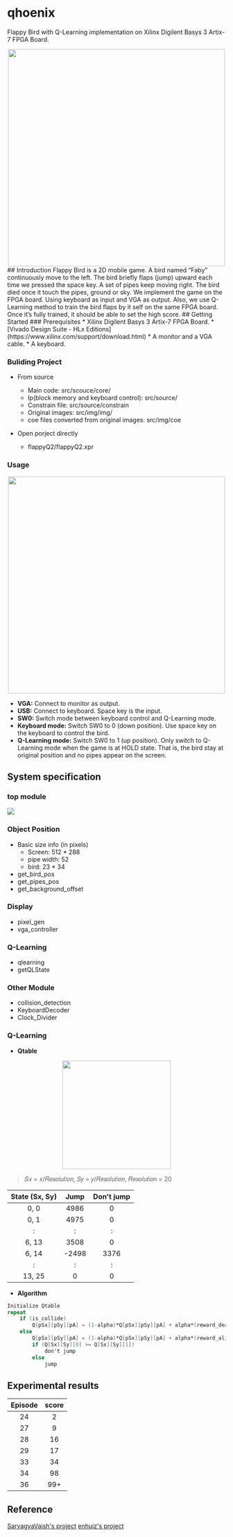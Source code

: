 # qhoenix
Flappy Bird with Q-Learning implementation on Xilinx Digilent Basys 3 Artix-7 FPGA Board.
<div style="text-align:center"><a href="https://www.youtube.com/watch?v=79jxCXUPers"><img src="https://i.imgur.com/Rut3BXg.png" style="width:500px;"/></a></div>
## Introduction
Flappy Bird is a 2D mobile game. A bird named “Faby” continuously move to the left. The bird briefly flaps (jump) upward each time we pressed the space key. A set of pipes keep moving right. The bird died once it touch the pipes, ground or sky. We implement the game on the FPGA board. Using keyboard as input and VGA as output.
Also, we use Q-Learning method to train the bird flaps by it self on the same FPGA board. Once it’s fully trained, it should be able to set the high score.
## Getting Started
### Prerequisites
* Xilinx Digilent Basys 3 Artix-7 FPGA Board.
* [Vivado Design Suite - HLx Editions](https://www.xilinx.com/support/download.html)
* A monitor and a VGA cable.
* A keyboard.

### Buliding Project
* From source
    * Main code: src/scouce/core/
    * Ip(block memory and keyboard control): src/source/
    * Constrain file: src/source/constrain
    * Original images: src/img/img/
    * coe files converted from original images: src/img/coe

* Open porject directly
    * flappyQ2/flappyQ2.xpr

### Usage
<center><img src="https://i.imgur.com/Bl9yDsR.jpg" width="500"/></center>

* **VGA:** Connect to monitor as output.
* **USB:** Connect to keyboard. Space key is the input.
* **SW0:** Switch mode between keyboard control and Q-Learning mode.
* **Keyboard mode:** Switch SW0 to 0 (down position). Use space key on the keyboard to control the bird.
* **Q-Learning mode:** Switch SW0 to 1 (up position). Only switch to Q-Learning mode when the game is at HOLD state. That is, the bird stay at original position and no pipes appear on the screen.

## System specification

### top module
![](https://i.imgur.com/PFwZ5mg.png)

### Object Position
* Basic size info (in pixels)
  * Screen: 512 * 288
  * pipe width: 52
  * bird: 23 * 34
* get_bird_pos
* get_pipes_pos
* get_background_offset

### Display
* pixel_gen
* vga_controller

### Q-Learning
* qlearning
* getQLState

### Other Module
* collision_detection
* KeyboardDecoder
* Clock_Divider

### Q-Learning
* **Qtable**
<center><img src="https://i.imgur.com/M0Xtgsc.png" width="250"/></center>

> 𝑆𝑥 = 𝑥/𝑅𝑒𝑠𝑜𝑙𝑢𝑡𝑖𝑜𝑛,
> 𝑆𝑦 = 𝑦/𝑅𝑒𝑠𝑜𝑙𝑢𝑡𝑖𝑜𝑛,
> 𝑅𝑒𝑠𝑜𝑙𝑢𝑡𝑖𝑜𝑛 = 20

| State (Sx, Sy) | Jump  | Don't jump |
|:--------------:|:-----:|:----------:|
|      0, 0      | 4986  |     0      |
|      0, 1      | 4975  |     0      |
|       :        |   :   |     :      |
|     6, 13      | 3508  |     0      |
|     6, 14      | -2498 |    3376    |
|       :        |   :   |     :      |
|     13, 25     |   0   |     0      |

* **Algorithm**
```verilog
Initialize Qtable
repeat
    if (is_collide)
        Q[pSx][pSy][pA] = (1-alpha)*Q[pSx][pSy][pA] + alpha*(reward_dead + gamma * max(Q[Sx][Sy]))
    else
        Q[pSx][pSy][pA] = (1-alpha)*Q[pSx][pSy][pA] + alpha*(reward_alive + gamma * max(Q[Sx][Sy]))
        if (Q[Sx][Sy][0] >= Q[Sx][Sy][1])
            don't jump
        else
            jump
```
## Experimental results
|   Episode    | score |
|:------------:|:-----:|
|      24      |   2   |
|      27      |   9   |
|      28      |   16  |
|      29      |   17  |
|      33      |   34  |
|      34      |   98  |
|      36      |   99+ |

## Reference
[SarvagyaVaish's project](https://github.com/SarvagyaVaish/FlappyBirdRL)
[enhuiz's project](https://github.com/Enhuiz/flappybird-ql)
